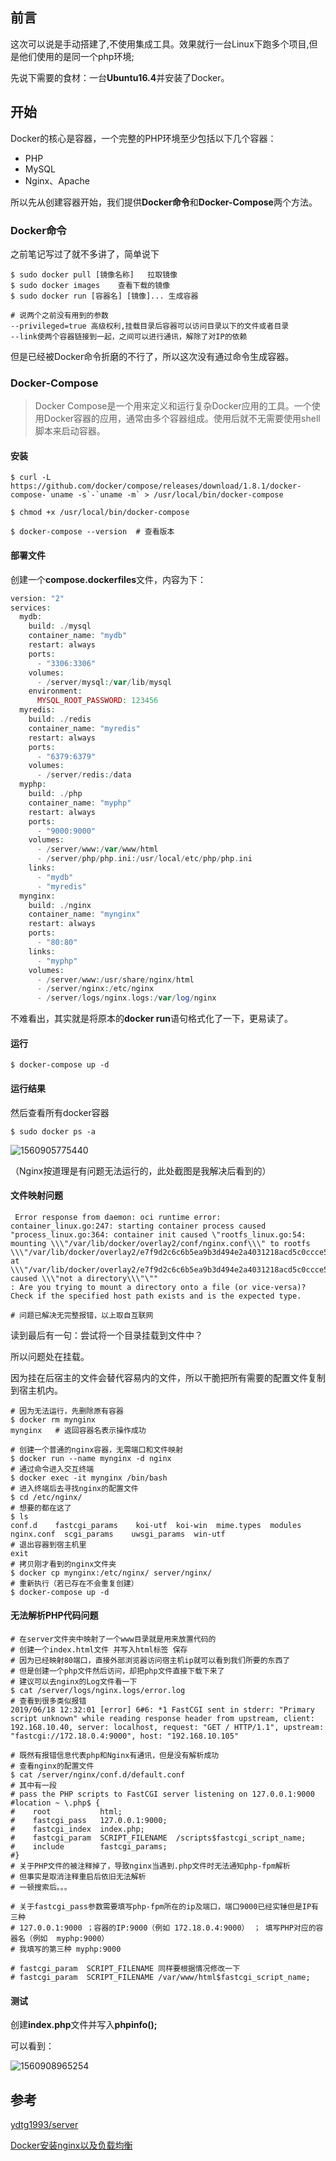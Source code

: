 ## 前言

这次可以说是手动搭建了,不使用集成工具。效果就行一台Linux下跑多个项目,但是他们使用的是同一个php环境;

先说下需要的食材：一台**Ubuntu16.4**并安装了Docker。



## 开始

Docker的核心是容器，一个完整的PHP环境至少包括以下几个容器：

* PHP
* MySQL
* Nginx、Apache

所以先从创建容器开始，我们提供**Docker命令**和**Docker-Compose**两个方法。



###  Docker命令

之前笔记写过了就不多讲了，简单说下

```shell
$ sudo docker pull [镜像名称]   拉取镜像
$ sudo docker images 	查看下载的镜像
$ sudo docker run [容器名] [镜像]... 生成容器

# 说两个之前没有用到的参数
--privileged=true 高级权利,挂载目录后容器可以访问目录以下的文件或者目录
--link使两个容器链接到一起，之间可以进行通讯，解除了对IP的依赖
```



但是已经被Docker命令折磨的不行了，所以这次没有通过命令生成容器。



### Docker-Compose

> Docker Compose是一个用来定义和运行复杂Docker应用的工具。一个使用Docker容器的应用，通常由多个容器组成。使用后就不无需要使用shell脚本来启动容器。 

#### 安装



```shell
$ curl -L https://github.com/docker/compose/releases/download/1.8.1/docker-compose-`uname -s`-`uname -m` > /usr/local/bin/docker-compose

$ chmod +x /usr/local/bin/docker-compose

$ docker-compose --version  # 查看版本
```



#### 部署文件

创建一个**compose.dockerfiles**文件，内容为下：

```PHP
version: "2"
services:
  mydb:
    build: ./mysql
    container_name: "mydb"
    restart: always
    ports:
      - "3306:3306"
    volumes:
      - /server/mysql:/var/lib/mysql
    environment:
      MYSQL_ROOT_PASSWORD: 123456
  myredis:
    build: ./redis
    container_name: "myredis"
    restart: always
    ports:
      - "6379:6379"
    volumes:
      - /server/redis:/data
  myphp:
    build: ./php
    container_name: "myphp"
    restart: always
    ports:
      - "9000:9000"
    volumes:
      - /server/www:/var/www/html
      - /server/php/php.ini:/usr/local/etc/php/php.ini
    links:
      - "mydb"
      - "myredis"
  mynginx:
    build: ./nginx
    container_name: "mynginx"
    restart: always
    ports:
      - "80:80"
    links:
      - "myphp"
    volumes:
      - /server/www:/usr/share/nginx/html
      - /server/nginx:/etc/nginx
      - /server/logs/nginx.logs:/var/log/nginx
```



不难看出，其实就是将原本的**docker run**语句格式化了一下，更易读了。

#### 运行

```shell
$ docker-compose up -d
```



#### 运行结果

然后查看所有docker容器

```shell
$ sudo docker ps -a
```

![1560905775440](../static/1560905775440.png)

（Nginx按道理是有问题无法运行的，此处截图是我解决后看到的）



#### 文件映射问题

```shell
 Error response from daemon: oci runtime error: container_linux.go:247: starting container process caused "process_linux.go:364: container init caused \"rootfs_linux.go:54: mounting \\\"/var/lib/docker/overlay2/conf/nginx.conf\\\" to rootfs \\\"/var/lib/docker/overlay2/e7f9d2c6c6b5ea9b3d494e2a4031218acd5c0ccce5225faab2b851d657eedfd6/merged\\\" at \\\"/var/lib/docker/overlay2/e7f9d2c6c6b5ea9b3d494e2a4031218acd5c0ccce5225faab2b851d657eedfd6/merged/etc/nginx/nginx.conf\\\" caused \\\"not a directory\\\"\""
: Are you trying to mount a directory onto a file (or vice-versa)? Check if the specified host path exists and is the expected type.

# 问题已解决无完整报错，以上取自互联网
```



读到最后有一句：尝试将一个目录挂载到文件中？

所以问题处在挂载。

因为挂在后宿主的文件会替代容易内的文件，所以干脆把所有需要的配置文件复制到宿主机内。

```SHELL
# 因为无法运行，先删除原有容器
$ docker rm mynginx
mynginx   # 返回容器名表示操作成功

# 创建一个普通的nginx容器，无需端口和文件映射
$ docker run --name mynginx -d nginx
# 通过命令进入交互终端
$ docker exec -it mynginx /bin/bash
# 进入终端后去寻找nginx的配置文件
$ cd /etc/nginx/ 
# 想要的都在这了
$ ls
conf.d    fastcgi_params    koi-utf  koi-win  mime.types  modules  nginx.conf  scgi_params    uwsgi_params  win-utf
# 退出容器到宿主机里
exit
# 拷贝刚才看到的nginx文件夹
$ docker cp mynginx:/etc/nginx/ server/nginx/
# 重新执行（若已存在不会重复创建）
$ docker-compose up -d
```



#### 无法解析PHP代码问题



```shell
# 在server文件夹中映射了一个www目录就是用来放置代码的
# 创建一个index.html文件 并写入html标签 保存
# 因为已经映射80端口，直接外部浏览器访问宿主机ip就可以看到我们所要的东西了
# 但是创建一个php文件然后访问，却把php文件直接下载下来了
# 建议可以去nginx的Log文件看一下
$ cat /server/logs/nginx.logs/error.log
# 查看到很多类似报错
2019/06/18 12:32:01 [error] 6#6: *1 FastCGI sent in stderr: "Primary script unknown" while reading response header from upstream, client: 192.168.10.40, server: localhost, request: "GET / HTTP/1.1", upstream: "fastcgi://172.18.0.4:9000", host: "192.168.10.105"

# 既然有报错信息代表php和Nginx有通讯，但是没有解析成功
# 查看nginx的配置文件
$ cat /server/nginx/conf.d/default.conf
# 其中有一段
# pass the PHP scripts to FastCGI server listening on 127.0.0.1:9000
#location ~ \.php$ {
#    root           html;
#    fastcgi_pass   127.0.0.1:9000;
#    fastcgi_index  index.php;
#    fastcgi_param  SCRIPT_FILENAME  /scripts$fastcgi_script_name;
#    include        fastcgi_params;
#}
# 关于PHP文件的被注释掉了，导致nginx当遇到.php文件时无法通知php-fpm解析
# 但事实是取消注释重启后依旧无法解析
# 一顿搜索后。。。

# 关于fastcgi_pass参数需要填写php-fpm所在的ip及端口，端口9000已经实锤但是IP有三种
# 127.0.0.1:9000 ；容器的IP:9000（例如 172.18.0.4:9000） ； 填写PHP对应的容器名（例如  myphp:9000）
# 我填写的第三种 myphp:9000

# fastcgi_param  SCRIPT_FILENAME 同样要根据情况修改一下
# fastcgi_param  SCRIPT_FILENAME /var/www/html$fastcgi_script_name;
```

#### 测试

创建**index.php**文件并写入**phpinfo();**

可以看到：

![1560908965254](../static/1560908965254.png)





## 参考

[ydtg1993/server](https://github.com/ydtg1993/server/)

[Docker安装nginx以及负载均衡](https://www.cnblogs.com/xishaohui/p/8871994.html)

